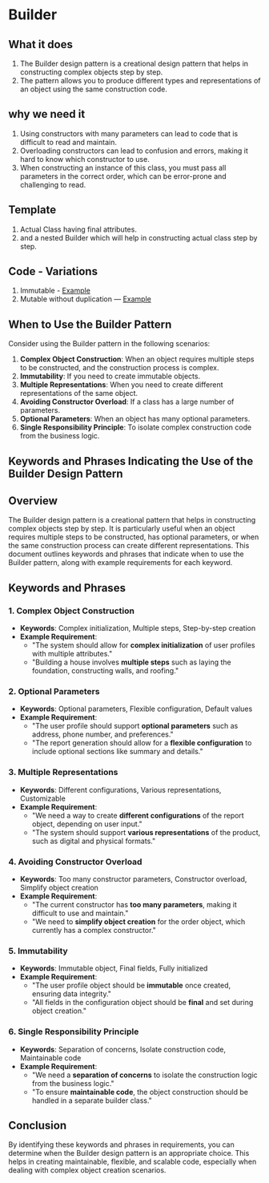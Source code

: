 # Builder

What it does
----
1. The Builder design pattern is a creational design pattern that helps in constructing complex objects step by step. 
2. The pattern allows you to produce different types and representations of an object using the same construction code.

why we need it
-------------
1. Using constructors with many parameters can lead to code that is difficult to read and maintain.
2. Overloading constructors can lead to confusion and errors, making it hard to know which constructor to use.
3. When constructing an instance of this class, you must pass all parameters in the correct order, which can be error-prone and challenging to read.

Template
-------
1. Actual Class having final attributes. 
2. and a nested Builder which will help in constructing actual class step by step.

Code - Variations
----
1. Immutable - [Example](https://github.com/raghunathreddymustur/DesignPatterns/blob/2580de534d2ae3bcf3eb1bfa7242584c6d32901a/src/com/company/builder/Person.java)
2. Mutable without duplication — [Example ](https://github.com/raghunathreddymustur/DesignPatterns/blob/2580de534d2ae3bcf3eb1bfa7242584c6d32901a/src/com/company/builder/Mutable/Person.java)

## When to Use the Builder Pattern

Consider using the Builder pattern in the following scenarios:

1. **Complex Object Construction**: When an object requires multiple steps to be constructed, and the construction process is complex.
2. **Immutability**: If you need to create immutable objects.
3. **Multiple Representations**: When you need to create different representations of the same object.
4. **Avoiding Constructor Overload**: If a class has a large number of parameters.
5. **Optional Parameters**: When an object has many optional parameters.
6. **Single Responsibility Principle**: To isolate complex construction code from the business logic.

Keywords and Phrases Indicating the Use of the Builder Design Pattern
------------------

## Overview

The Builder design pattern is a creational pattern that helps in constructing complex objects step by step. It is particularly useful when an object requires multiple steps to be constructed, has optional parameters, or when the same construction process can create different representations. This document outlines keywords and phrases that indicate when to use the Builder pattern, along with example requirements for each keyword.

## Keywords and Phrases

### 1. Complex Object Construction
- **Keywords**: Complex initialization, Multiple steps, Step-by-step creation
- **Example Requirement**:
    - "The system should allow for **complex initialization** of user profiles with multiple attributes."
    - "Building a house involves **multiple steps** such as laying the foundation, constructing walls, and roofing."

### 2. Optional Parameters
- **Keywords**: Optional parameters, Flexible configuration, Default values
- **Example Requirement**:
    - "The user profile should support **optional parameters** such as address, phone number, and preferences."
    - "The report generation should allow for a **flexible configuration** to include optional sections like summary and details."

### 3. Multiple Representations
- **Keywords**: Different configurations, Various representations, Customizable
- **Example Requirement**:
    - "We need a way to create **different configurations** of the report object, depending on user input."
    - "The system should support **various representations** of the product, such as digital and physical formats."

### 4. Avoiding Constructor Overload
- **Keywords**: Too many constructor parameters, Constructor overload, Simplify object creation
- **Example Requirement**:
    - "The current constructor has **too many parameters**, making it difficult to use and maintain."
    - "We need to **simplify object creation** for the order object, which currently has a complex constructor."

### 5. Immutability
- **Keywords**: Immutable object, Final fields, Fully initialized
- **Example Requirement**:
    - "The user profile object should be **immutable** once created, ensuring data integrity."
    - "All fields in the configuration object should be **final** and set during object creation."

### 6. Single Responsibility Principle
- **Keywords**: Separation of concerns, Isolate construction code, Maintainable code
- **Example Requirement**:
    - "We need a **separation of concerns** to isolate the construction logic from the business logic."
    - "To ensure **maintainable code**, the object construction should be handled in a separate builder class."

## Conclusion

By identifying these keywords and phrases in requirements, you can determine when the Builder design pattern is an appropriate choice. This helps in creating maintainable, flexible, and scalable code, especially when dealing with complex object creation scenarios.

